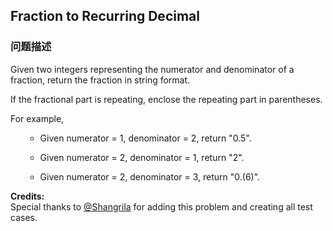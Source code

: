 ## Fraction to Recurring Decimal  
### 问题描述
Given two integers representing the numerator and denominator of a fraction, return the fraction in string format.

If the fractional part is repeating, enclose the repeating part in parentheses.


For example,
<ul>
- Given numerator = 1, denominator = 2, return "0.5".
- Given numerator = 2, denominator = 1, return "2".
- Given numerator = 2, denominator = 3, return "0.(6)".
</ul>


**Credits:**<br />Special thanks to [@Shangrila](https://oj.leetcode.com/discuss/user/Shangrila) for adding this problem and creating all test cases.
